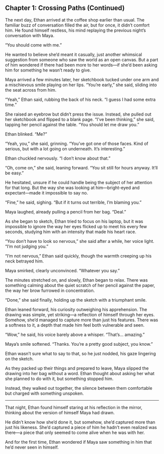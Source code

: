 ## Chapter 1: Crossing Paths (Continued)  

The next day, Ethan arrived at the coffee shop earlier than usual. The familiar buzz of conversation filled the air, but for once, it didn’t comfort him. He found himself restless, his mind replaying the previous night’s conversation with Maya.  

“You should come with me.”  

He wanted to believe she’d meant it casually, just another whimsical suggestion from someone who saw the world as an open canvas. But a part of him wondered if there had been more to her words—if she’d been asking him for something he wasn’t ready to give.  

Maya arrived a few minutes later, her sketchbook tucked under one arm and a mischievous smile playing on her lips. “You’re early,” she said, sliding into the seat across from him.  

“Yeah,” Ethan said, rubbing the back of his neck. “I guess I had some extra time.”  

She raised an eyebrow but didn’t press the issue. Instead, she pulled out her sketchbook and flipped to a blank page. “I’ve been thinking,” she said, tapping her pencil against the table. “You should let me draw you.”  

Ethan blinked. “Me?”  

“Yeah, you,” she said, grinning. “You’ve got one of those faces. Kind of serious, but with a lot going on underneath. It’s interesting.”  

Ethan chuckled nervously. “I don’t know about that.”  

“Oh, come on,” she said, leaning forward. “You sit still for hours anyway. It’ll be easy.”  

He hesitated, unsure if he could handle being the subject of her attention for that long. But the way she was looking at him—bright-eyed and expectant—made it impossible to say no.  

“Fine,” he said, sighing. “But if it turns out terrible, I’m blaming you.”  

Maya laughed, already pulling a pencil from her bag. “Deal.”  

As she began to sketch, Ethan tried to focus on his laptop, but it was impossible to ignore the way her eyes flicked up to meet his every few seconds, studying him with an intensity that made his heart race.  

“You don’t have to look so nervous,” she said after a while, her voice light. “I’m not judging you.”  

“I’m not nervous,” Ethan said quickly, though the warmth creeping up his neck betrayed him.  

Maya smirked, clearly unconvinced. “Whatever you say.”  

The minutes stretched on, and slowly, Ethan began to relax. There was something calming about the quiet scratch of her pencil against the paper, the way her brow furrowed in concentration.  

“Done,” she said finally, holding up the sketch with a triumphant smile.  

Ethan leaned forward, his curiosity outweighing his apprehension. The drawing was simple, yet striking—a reflection of himself through her eyes. Somehow, she’d managed to capture more than just his features. There was a softness to it, a depth that made him feel both vulnerable and seen.  

“Wow,” he said, his voice barely above a whisper. “That’s… amazing.”  

Maya’s smile softened. “Thanks. You’re a pretty good subject, you know.”  

Ethan wasn’t sure what to say to that, so he just nodded, his gaze lingering on the sketch.  

As they packed up their things and prepared to leave, Maya slipped the drawing into her bag without a word. Ethan thought about asking her what she planned to do with it, but something stopped him.  

Instead, they walked out together, the silence between them comfortable but charged with something unspoken.  

---

That night, Ethan found himself staring at his reflection in the mirror, thinking about the version of himself Maya had drawn.  

He didn’t know how she’d done it, but somehow, she’d captured more than just his likeness. She’d captured a piece of him he hadn’t even realized was there—a piece that only seemed to come alive when he was with her.  

And for the first time, Ethan wondered if Maya saw something in him that he’d never seen in himself.  

